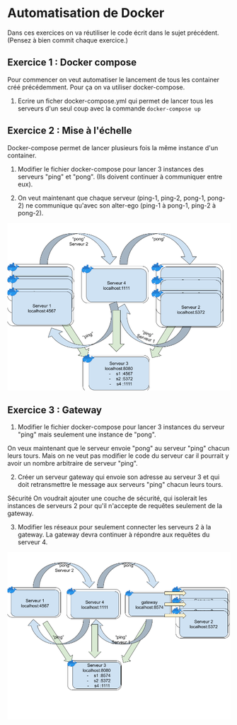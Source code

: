# Automatisation de Docker

Dans ces exercices on va réutiliser le code écrit dans le sujet précédent.
(Pensez à bien commit chaque exercice.)

## Exercice 1 : Docker compose

Pour commencer on veut automatiser le lancement de tous les container créé précédemment.
Pour ça on va utiliser docker-compose.

1. Ecrire un ficher docker-compose.yml qui permet de lancer tous les serveurs d'un seul coup avec la commande `docker-compose up`

## Exercice 2 : Mise à l'échelle

Docker-compose permet de lancer plusieurs fois la même instance d'un container.

1. Modifier le fichier docker-compose pour lancer 3 instances des serveurs "ping" et "pong".
   (Ils doivent continuer à communiquer entre eux).

2. On veut maintenant que chaque serveur (ping-1, ping-2, pong-1, pong-2) ne communique qu'avec son alter-ego (ping-1 à pong-1, ping-2 à pong-2).

![](./img/fig5.png)

## Exercice 3 : Gateway

1. Modifier le fichier docker-compose pour lancer 3 instances du serveur "ping" mais seulement une instance de "pong".

On veux maintenant que le serveur envoie "pong" au serveur "ping" chacun leurs tours. Mais on ne veut pas modifier le code du serveur car il pourrait y avoir un nombre arbitraire de serveur "ping".

2. Créer un serveur gateway qui envoie son adresse au serveur 3 et qui doit retransmettre le message aux serveurs "ping" chacun leurs tours.

Sécurité
On voudrait ajouter une couche de sécurité, qui isolerait les instances de serveurs 2 pour qu'il n'accepte de requêtes seulement de la gateway.

3. Modifier les réseaux pour seulement connecter les serveurs 2 à la gateway. La gateway devra continuer à répondre aux requêtes du serveur 4.

![](./img/fig6.png)
